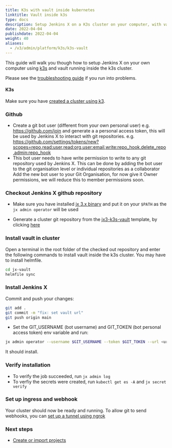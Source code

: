 ```yaml
---
title: K3s with vault inside kubernetes
linktitle: Vault inside k3s
type: docs
description: Setup Jenkins X on a K3s cluster on your computer, with vault installed inside Kubernetes
date: 2022-04-04
publishdate: 2022-04-04
weight: 40
aliases:
  - /v3/admin/platform/k3s/k3s-vault
---
```


This guide will walk you though how to setup Jenkins X on your own computer using [k3s](https://k3s.io/) and vault running inside the k3s cluster.

Please see the [troubleshooting guide](https://jenkins-x.io/v3/admin/platform/k3s/troubleshooting) if you run into problems.

#### K3s

Make sure you have [created a cluster using k3](https://jenkins-x.io/v3/admin/platforms/k3s/cluster).

### Github

- Create a git bot user (different from your own personal user) e.g. https://github.com/join and generate a a personal access token, this will be used by Jenkins X to interact with git repositories. e.g. https://github.com/settings/tokens/new?scopes=repo,read:user,read:org,user:email,write:repo_hook,delete_repo,admin:repo_hook
- This bot user needs to have write permission to write to any git repository used by Jenkins X. This can be done by adding the bot user to the git organisation level or individual repositories as a collaborator Add the new bot user to your Git Organisation, for now give it Owner permissions, we will reduce this to member permissions soon.

### Checkout Jenkins X github repository

- Make sure you have installed [jx 3.x binary](https://jenkins-x.io/v3/admin/setup/jx3/) and put it on your `$PATH` as the `jx admin operator` will be used

- Generate a cluster git repository from the [jx3-k3s-vault](https://github.com/jx3-gitops-repositories/jx3-k3s-vault) template, by clicking [here](https://github.com/jx3-gitops-repositories/jx3-k3s-vault/generate)

### Install vault in cluster
Open a terminal in the root folder of the checked out repository and enter the following commands to install vault inside the k3s cluster.
You may have to install helmfile.

```bash
cd jx-vault
helmfile sync
```
### Install Jenkins X

Commit and push your changes:

```bash
git add .
git commit -m "fix: set vault url"
git push origin main
```

- Set the GIT_USERNAME (bot username) and GIT_TOKEN (bot personal access token) env variable and run:

```bash
jx admin operator --username $GIT_USERNAME --token $GIT_TOKEN --url <url of the cluster git repo>
```
It should install.

### Verify installation

- To verify the job succeeded, run `jx admin log`
- To verfiy the secrets were created, run `kubectl get es -A` and `jx secret verify`

### Set up ingress and webhook

Your cluster should now be ready and running.
To allow git to send webhooks, you can [set up a tunnel using ngrok](ngrok)

### Next steps

- <a href="/v3/develop/create-project/" class="btn bg-primary text-light">Create or import projects</a>
